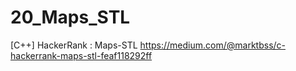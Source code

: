 # 20_Maps_STL
[C++] HackerRank : Maps-STL
https://medium.com/@marktbss/c-hackerrank-maps-stl-feaf118292ff
